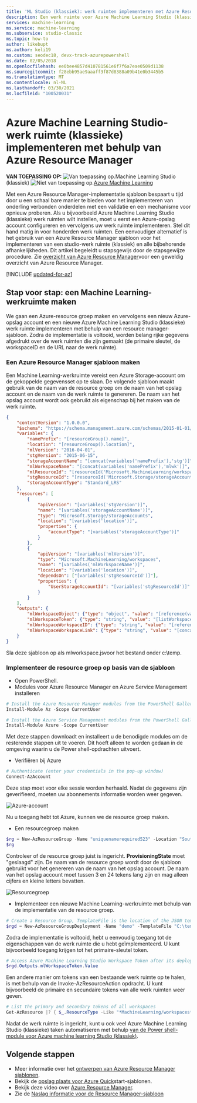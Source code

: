 ```yaml
---
title: 'ML Studio (klassiek): werk ruimten implementeren met Azure Resource Manager-Azure'
description: Een werk ruimte voor Azure Machine Learning Studio (klassiek) implementeren met behulp van Azure Resource Manager sjabloon
services: machine-learning
ms.service: machine-learning
ms.subservice: studio-classic
ms.topic: how-to
author: likebupt
ms.author: keli19
ms.custom: seodec18, devx-track-azurepowershell
ms.date: 02/05/2018
ms.openlocfilehash: ee0bee4857d410781561e6f7f6a7eae0509d1138
ms.sourcegitcommit: f28ebb95ae9aaaff3f87d8388a09b41e0b3445b5
ms.translationtype: MT
ms.contentlocale: nl-NL
ms.lasthandoff: 03/30/2021
ms.locfileid: "100520031"
---
```

# <a name="deploy-azure-machine-learning-studio-classic-workspace-using-azure-resource-manager"></a>Azure Machine Learning Studio-werk ruimte (klassieke) implementeren met behulp van Azure Resource Manager

**VAN TOEPASSING OP:**  ![Van toepassing op.](../../../includes/media/aml-applies-to-skus/yes.png)Machine Learning Studio (klassiek) ![Niet van toepassing op.](../../../includes/media/aml-applies-to-skus/no.png)[Azure Machine Learning](../overview-what-is-machine-learning-studio.md#ml-studio-classic-vs-azure-machine-learning-studio)

Met een Azure Resource Manager-implementatie sjabloon bespaart u tijd door u een schaal bare manier te bieden voor het implementeren van onderling verbonden onderdelen met een validatie en een mechanisme voor opnieuw proberen. Als u bijvoorbeeld Azure Machine Learning Studio (klassieke) werk ruimten wilt instellen, moet u eerst een Azure-opslag account configureren en vervolgens uw werk ruimte implementeren. Stel dit hand matig in voor honderden werk ruimten. Een eenvoudiger alternatief is het gebruik van een Azure Resource Manager sjabloon voor het implementeren van een studio-werk ruimte (klassiek) en alle bijbehorende afhankelijkheden. Dit artikel begeleidt u stapsgewijs door de stapsgewijze procedure. Zie [overzicht van Azure Resource Manager](../../azure-resource-manager/management/overview.md)voor een geweldig overzicht van Azure Resource Manager.

[!INCLUDE [updated-for-az](../../../includes/updated-for-az.md)]

## <a name="step-by-step-create-a-machine-learning-workspace"></a>Stap voor stap: een Machine Learning-werkruimte maken
We gaan een Azure-resource groep maken en vervolgens een nieuw Azure-opslag account en een nieuwe Azure Machine Learning Studio (klassieke) werk ruimte implementeren met behulp van een resource manager-sjabloon. Zodra de implementatie is voltooid, worden belang rijke gegevens afgedrukt over de werk ruimten die zijn gemaakt (de primaire sleutel, de workspaceID en de URL naar de werk ruimte).

### <a name="create-an-azure-resource-manager-template"></a>Een Azure Resource Manager sjabloon maken

Een Machine Learning-werkruimte vereist een Azure Storage-account om de gekoppelde gegevensset op te slaan.
De volgende sjabloon maakt gebruik van de naam van de resource groep om de naam van het opslag account en de naam van de werk ruimte te genereren.  De naam van het opslag account wordt ook gebruikt als eigenschap bij het maken van de werk ruimte.

```json
{
    "contentVersion": "1.0.0.0",
    "$schema": "https://schema.management.azure.com/schemas/2015-01-01/deploymentTemplate.json#",
    "variables": {
        "namePrefix": "[resourceGroup().name]",
        "location": "[resourceGroup().location]",
        "mlVersion": "2016-04-01",
        "stgVersion": "2015-06-15",
        "storageAccountName": "[concat(variables('namePrefix'),'stg')]",
        "mlWorkspaceName": "[concat(variables('namePrefix'),'mlwk')]",
        "mlResourceId": "[resourceId('Microsoft.MachineLearning/workspaces', variables('mlWorkspaceName'))]",
        "stgResourceId": "[resourceId('Microsoft.Storage/storageAccounts', variables('storageAccountName'))]",
        "storageAccountType": "Standard_LRS"
    },
    "resources": [
        {
            "apiVersion": "[variables('stgVersion')]",
            "name": "[variables('storageAccountName')]",
            "type": "Microsoft.Storage/storageAccounts",
            "location": "[variables('location')]",
            "properties": {
                "accountType": "[variables('storageAccountType')]"
            }
        },
        {
            "apiVersion": "[variables('mlVersion')]",
            "type": "Microsoft.MachineLearning/workspaces",
            "name": "[variables('mlWorkspaceName')]",
            "location": "[variables('location')]",
            "dependsOn": ["[variables('stgResourceId')]"],
            "properties": {
                "UserStorageAccountId": "[variables('stgResourceId')]"
            }
        }
    ],
    "outputs": {
        "mlWorkspaceObject": {"type": "object", "value": "[reference(variables('mlResourceId'), variables('mlVersion'))]"},
        "mlWorkspaceToken": {"type": "string", "value": "[listWorkspaceKeys(variables('mlResourceId'), variables('mlVersion')).primaryToken]"},
        "mlWorkspaceWorkspaceID": {"type": "string", "value": "[reference(variables('mlResourceId'), variables('mlVersion')).WorkspaceId]"},
        "mlWorkspaceWorkspaceLink": {"type": "string", "value": "[concat('https://studio.azureml.net/Home/ViewWorkspace/', reference(variables('mlResourceId'), variables('mlVersion')).WorkspaceId)]"}
    }
}

```
Sla deze sjabloon op als mlworkspace.jsvoor het bestand onder c:\temp\.

### <a name="deploy-the-resource-group-based-on-the-template"></a>Implementeer de resource groep op basis van de sjabloon

* Open PowerShell.
* Modules voor Azure Resource Manager en Azure Service Management installeren

```powershell
# Install the Azure Resource Manager modules from the PowerShell Gallery (press "A")
Install-Module Az -Scope CurrentUser

# Install the Azure Service Management modules from the PowerShell Gallery (press "A")
Install-Module Azure -Scope CurrentUser
```

   Met deze stappen downloadt en installeert u de benodigde modules om de resterende stappen uit te voeren. Dit hoeft alleen te worden gedaan in de omgeving waarin u de Power shell-opdrachten uitvoert.

* Verifiëren bij Azure

```powershell
# Authenticate (enter your credentials in the pop-up window)
Connect-AzAccount
```
Deze stap moet voor elke sessie worden herhaald. Nadat de gegevens zijn geverifieerd, moeten uw abonnements informatie worden weer gegeven.

![Azure-account](./media/deploy-with-resource-manager-template/azuresubscription.png)

Nu u toegang hebt tot Azure, kunnen we de resource groep maken.

* Een resourcegroep maken

```powershell
$rg = New-AzResourceGroup -Name "uniquenamerequired523" -Location "South Central US"
$rg
```

Controleer of de resource groep juist is ingericht. **ProvisioningState** moet "geslaagd" zijn.
De naam van de resource groep wordt door de sjabloon gebruikt voor het genereren van de naam van het opslag account. De naam van het opslag account moet tussen 3 en 24 tekens lang zijn en mag alleen cijfers en kleine letters bevatten.

![Resourcegroep](./media/deploy-with-resource-manager-template/resourcegroupprovisioning.png)

* Implementeer een nieuwe Machine Learning-werkruimte met behulp van de implementatie van de resource groep.

```powershell
# Create a Resource Group, TemplateFile is the location of the JSON template.
$rgd = New-AzResourceGroupDeployment -Name "demo" -TemplateFile "C:\temp\mlworkspace.json" -ResourceGroupName $rg.ResourceGroupName
```

Zodra de implementatie is voltooid, hebt u eenvoudig toegang tot de eigenschappen van de werk ruimte die u hebt geïmplementeerd. U kunt bijvoorbeeld toegang krijgen tot het primaire-sleutel token.

```powershell
# Access Azure Machine Learning Studio Workspace Token after its deployment.
$rgd.Outputs.mlWorkspaceToken.Value
```

Een andere manier om tokens van een bestaande werk ruimte op te halen, is met behulp van de Invoke-AzResourceAction opdracht. U kunt bijvoorbeeld de primaire en secundaire tokens van alle werk ruimten weer geven.

```powershell
# List the primary and secondary tokens of all workspaces
Get-AzResource |? { $_.ResourceType -Like "*MachineLearning/workspaces*"} |ForEach-Object { Invoke-AzResourceAction -ResourceId $_.ResourceId -Action listworkspacekeys -Force}
```
Nadat de werk ruimte is ingericht, kunt u ook veel Azure Machine Learning Studio (klassieke) taken automatiseren met behulp [van de Power shell-module voor Azure machine learning Studio (klassiek)](https://aka.ms/amlps).

## <a name="next-steps"></a>Volgende stappen

* Meer informatie over het [ontwerpen van Azure Resource Manager sjablonen](../../azure-resource-manager/templates/template-syntax.md).
* Bekijk de [opslag plaats voor Azure Quick](https://github.com/Azure/azure-quickstart-templates)start-sjablonen.
* Bekijk deze video over [Azure Resource Manager](https://channel9.msdn.com/Events/Ignite/2015/C9-39).
* Zie de [Naslag informatie voor de Resource Manager-sjabloon](/azure/templates/microsoft.machinelearning/allversions)

<!--Link references-->